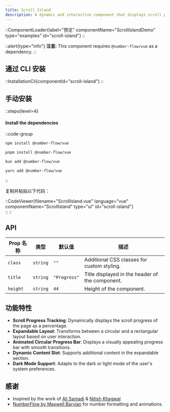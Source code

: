 ```yaml
---
title: Scroll Island
description: A dynamic and interactive component that displays scroll progress with animated visuals and an expandable area for additional content.
---
```


::ComponentLoader{label="预览" componentName="ScrollIslandDemo" type="examples" id="scroll-island"}
::

::alert{type="info"}
**注意:** This component requires `@number-flow/vue` as a dependency.
::

## 通过 CLI 安装

::InstallationCli{componentId="scroll-island"}
::

## 手动安装

::steps{level=4}

#### Install the dependencies

::code-group

```bash [npm]
npm install @number-flow/vue
```

```bash [pnpm]
pnpm install @number-flow/vue
```

```bash [bun]
bun add @number-flow/vue
```

```bash [yarn]
yarn add @number-flow/vue
```

::

复制并粘贴以下代码：

::CodeViewer{filename="ScrollIsland.vue" language="vue" componentName="ScrollIsland" type="ui" id="scroll-island"}  
::
::

## API

| Prop 名称 | 类型     | 默认值       | 描述                                            |
| --------- | -------- | ------------ | ----------------------------------------------- |
| `class`   | `string` | `""`         | Additional CSS classes for custom styling.      |
| `title`   | `string` | `"Progress"` | Title displayed in the header of the component. |
| `height`  | `string` | `44`         | Height of the component.                        |

## 功能特性

- **Scroll Progress Tracking**: Dynamically displays the scroll progress of the page as a percentage.
- **Expandable Layout**: Transforms between a circular and a rectangular layout based on user interaction.
- **Animated Circular Progress Bar**: Displays a visually appealing progress bar with smooth transitions.
- **Dynamic Content Slot**: Supports additional content in the expandable section.
- **Dark Mode Support**: Adapts to the dark or light mode of the user's system preferences.

## 感谢

- Inspired by the work of [Ali Samadi](https://x.com/alisamadi__/status/1854312982559502556) & [Nitish Khagwal](https://x.com/nitishkmrk)
- [NumberFlow by Maxwell Barvian](https://number-flow.barvian.me/vue) for number formatting and animations.

